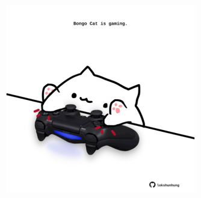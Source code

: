 <!-- built at 02/07/2023, 22:00:44 UTC -->
<p align="center">
  <img width="500" height="500" src="./ReadmeImage.svg">
</p>
